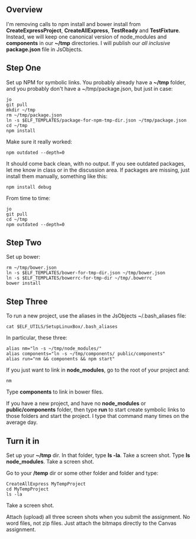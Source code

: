 ## Overview

I'm removing calls to npm install and bower install from **CreateExpressProject**, **CreateAllExpress**, **TestReady** and **TestFixture**. Instead, we will keep one canonical version of node_modules and **components** in our **~/tmp** directories. I will publish our *all inclusive* **package.json** file in JsObjects.

## Step One

Set up NPM for symbolic links. You probably already have a **~/tmp** folder, and you probably don't have a ~/tmp/package.json, but just in case:

```
jo
git pull
mkdir ~/tmp
rm ~/tmp/package.json
ln -s $ELF_TEMPLATES/package-for-npm-tmp-dir.json ~/tmp/package.json
cd ~/tmp
npm install
```

Make sure it really worked:

```
npm outdated --depth=0
```

It should come back clean, with no output. If you see outdated packages, let me know in class or in the discussion area. If packages are missing, just install them manually, something like this:

```
npm install debug
```

From time to time:

```
jo
git pull
cd ~/tmp
npm outdated --depth=0
```

## Step Two

Set up bower:

```
rm ~/tmp/bower.json
ln -s $ELF_TEMPLATES/bower-for-tmp-dir.json ~/tmp/bower.json
ln -s $ELF_TEMPLATES/bowerrc-for-tmp-dir ~/tmp/.bowerrc
bower install
```

## Step Three

To run a new project, use the aliases in the JsObjects ~/.bash_aliases file:

```
cat $ELF_UTILS/SetupLinuxBox/.bash_aliases
```

In particular, these three:

```
alias nm="ln -s ~/tmp/node_modules/"
alias components="ln -s ~/tmp/components/ public/components"
alias run="nm && components && npm start"
```

If you just want to link in **node_modules**, go to the root of your project and:

```
nm
```

Type **components** to link in bower files.

If you have a new project, and have no **node_modules** or **public/components** folder, then type **run** to start create symbolic links to those folders and start the project. I type that command many times on the average day.

## Turn it in

Set up your **~/tmp** dir. In that folder, type **ls -la**. Take a screen shot. Type **ls node_modules**. Take a screen shot.

Go to your **/temp** dir or some other folder and folder and type:

```
CreateAllExpress MyTempProject
cd MyTempProject
ls -la
```

Take a screen shot.

Attach (upload) all three screen shots when you submit the assignment. No word files, not zip files. Just attach the bitmaps directly to the Canvas assignment.
